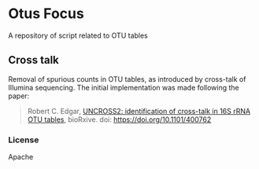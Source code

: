 # Otus Focus

A repository of script related to OTU tables



## Cross talk

Removal of spurious counts in OTU tables, as introduced by cross-talk of Illumina sequencing.
The initial implementation was made following the paper:
> Robert C. Edgar, [UNCROSS2: identification of cross-talk in 16S rRNA OTU tables](https://www.biorxiv.org/content/early/2018/08/27/400762.full.pdf), bioRxive. doi: https://doi.org/10.1101/400762 



### License

Apache
